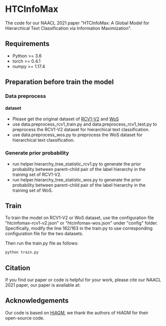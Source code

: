 # HTCInfoMax
The code for our NAACL 2021 paper "HTCInfoMax: A Global Model for Hierarchical Text Classification via Information Maximization".

## Requirements
+ Python >= 3.6
+ torch >= 0.4.1
+ numpy >= 1.17.4

## Preparation before train the model
### Data preprocess
#### dataset
+ Please get the original dataset of [RCV1-V2](http://www.ai.mit.edu/projects/jmlr/papers/volume5/lewis04a/lyrl2004_rcv1v2_README.htm) and [WoS](https://github.com/kk7nc/HDLTex)
+ use data.preprocess_rcv1_train.py and data.preprocess_rcv1_test.py to preprocess the RCV1-V2 dataset for hierarchical text classification.
+ use data.preprocess_wos.py to preprocess the WoS dataset for hierarchical text classification.

### Generate prior probability
+ run helper.hierarchy_tree_statistic_rcv1.py to generate the prior probability between parent-child pair of the label hierarchy in the training set of RCV1-V2.
+ run helper.hierarchy_tree_statistic_wos.py to generate the prior probability between parent-child pair of the label hierarchy in the training set of WoS.


## Train
To train the model on RCV1-V2 or WoS dataset, use the configuration file "htcinfomax-rcv1-v2.json" or "htcinfomax-wos.json" under "config" folder. Specifically, modify the line 162/163 in the train.py to use corresponding configuration file for the two datasets.

Then run the train.py file as follows:
```bash
python train.py
```

## Citation
If you find our paper or code is helpful for your work, please cite our NAACL 2021 paper, our paper is available at: 


## Acknowledgements
Our code is based on [HiAGM](https://github.com/Alibaba-NLP/HiAGM), we thank the authors of HiAGM for their open-source code.


